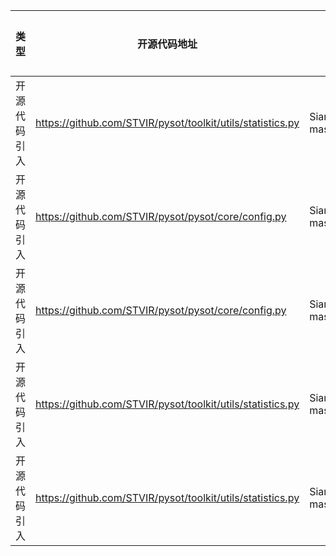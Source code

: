 ﻿| 类型     | 开源代码地址                                       | 文件名                                              | 公网IP地址/公网URL地址/域名/邮箱地址                                                                                                                                                                                                          | 用途说明    |
|--------|----------------------------------------------|--------------------------------------------------|---------------------------------------------------------------------------------------------------------------------------------------------------------------------------------------------------------------------------------|---------|
| 开源代码引入 | https://github.com/STVIR/pysot/toolkit/utils/statistics.py | SiamRPN/pysot-master/toolkit/utils/statistics.py | fangyi.zhang@vipl.ict.ac.cn | 邮箱地址 |
| 开源代码引入 | https://github.com/STVIR/pysot/pysot/core/config.py | SiamRPN/pysot-master/pysot/core/config.py | https://arxiv.org/pdf/1812.11703 | 论文地址 |
| 开源代码引入 | https://github.com/STVIR/pysot/pysot/core/config.py | SiamRPN/pysot-master/pysot/core/config.py | https://arxiv.org/pdf/1808.06048 | 论文地址 |
| 开源代码引入 | https://github.com/STVIR/pysot/toolkit/utils/statistics.py | SiamRPN/pysot-master/toolkit/utils/misc.py | fangyi.zhang@vipl.ict.ac.cn | 邮箱地址 |
| 开源代码引入 | https://github.com/STVIR/pysot/toolkit/utils/statistics.py | SiamRPN/pysot-master/toolkit/utils/region.pyx | fangyi.zhang@vipl.ict.ac.cn | 邮箱地址 |
